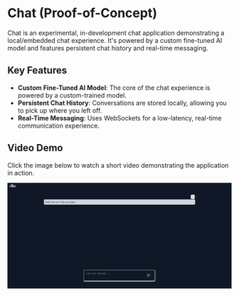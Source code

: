# Chat (Proof-of-Concept)

Chat is an experimental, in-development chat application demonstrating a local/embedded chat experience. It's powered by a custom fine-tuned AI model and features persistent chat history and real-time messaging.


## Key Features

* **Custom Fine-Tuned AI Model**: The core of the chat experience is powered by a custom-trained model.
* **Persistent Chat History**: Conversations are stored locally, allowing you to pick up where you left off.
* **Real-Time Messaging**: Uses WebSockets for a low-latency, real-time communication experience.


## Video Demo

Click the image below to watch a short video demonstrating the application in action.

[![Chat Application Demo](thumbnail.png)](poc.gif)
